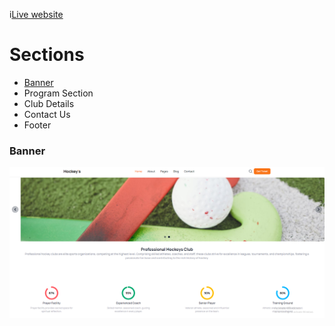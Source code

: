i[Live website](https://khalid586.github.io/Sports-website/)

# Sections
- [Banner](#banner)
- Program Section
- Club Details
- Contact Us
- Footer 

### Banner 
![](images/Banner%20section.png)
